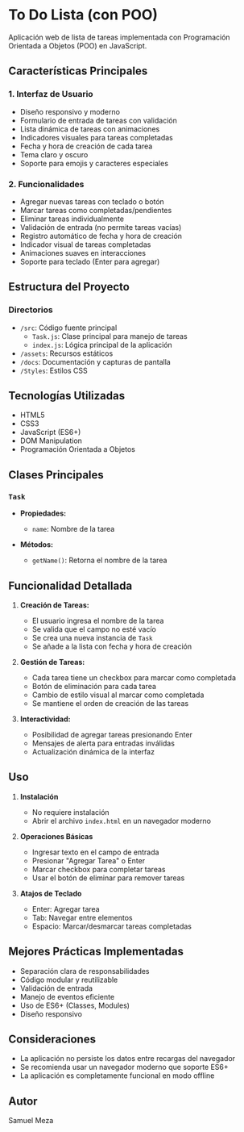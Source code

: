 # To Do Lista (con POO)

Aplicación web de lista de tareas implementada con Programación Orientada a Objetos (POO) en JavaScript.

## Características Principales

### 1. Interfaz de Usuario
- Diseño responsivo y moderno
- Formulario de entrada de tareas con validación
- Lista dinámica de tareas con animaciones
- Indicadores visuales para tareas completadas
- Fecha y hora de creación de cada tarea
- Tema claro y oscuro
- Soporte para emojis y caracteres especiales

### 2. Funcionalidades
- Agregar nuevas tareas con teclado o botón
- Marcar tareas como completadas/pendientes
- Eliminar tareas individualmente
- Validación de entrada (no permite tareas vacías)
- Registro automático de fecha y hora de creación
- Indicador visual de tareas completadas
- Animaciones suaves en interacciones
- Soporte para teclado (Enter para agregar)

## Estructura del Proyecto

### Directorios
- `/src`: Código fuente principal
  - `Task.js`: Clase principal para manejo de tareas
  - `index.js`: Lógica principal de la aplicación
- `/assets`: Recursos estáticos
- `/docs`: Documentación y capturas de pantalla
- `/Styles`: Estilos CSS

## Tecnologías Utilizadas
- HTML5
- CSS3
- JavaScript (ES6+)
- DOM Manipulation
- Programación Orientada a Objetos

## Clases Principales

### `Task`
- **Propiedades:**
  - `name`: Nombre de la tarea

- **Métodos:**
  - `getName()`: Retorna el nombre de la tarea

## Funcionalidad Detallada
1. **Creación de Tareas:**
   - El usuario ingresa el nombre de la tarea
   - Se valida que el campo no esté vacío
   - Se crea una nueva instancia de `Task`
   - Se añade a la lista con fecha y hora de creación

2. **Gestión de Tareas:**
   - Cada tarea tiene un checkbox para marcar como completada
   - Botón de eliminación para cada tarea
   - Cambio de estilo visual al marcar como completada
   - Se mantiene el orden de creación de las tareas

3. **Interactividad:**
   - Posibilidad de agregar tareas presionando Enter
   - Mensajes de alerta para entradas inválidas
   - Actualización dinámica de la interfaz

## Uso

1. **Instalación**
   - No requiere instalación
   - Abrir el archivo `index.html` en un navegador moderno

2. **Operaciones Básicas**
   - Ingresar texto en el campo de entrada
   - Presionar "Agregar Tarea" o Enter
   - Marcar checkbox para completar tareas
   - Usar el botón de eliminar para remover tareas

3. **Atajos de Teclado**
   - Enter: Agregar tarea
   - Tab: Navegar entre elementos
   - Espacio: Marcar/desmarcar tareas completadas

## Mejores Prácticas Implementadas
- Separación clara de responsabilidades
- Código modular y reutilizable
- Validación de entrada
- Manejo de eventos eficiente
- Uso de ES6+ (Classes, Modules)
- Diseño responsivo

## Consideraciones
- La aplicación no persiste los datos entre recargas del navegador
- Se recomienda usar un navegador moderno que soporte ES6+
- La aplicación es completamente funcional en modo offline

## Autor
Samuel Meza
